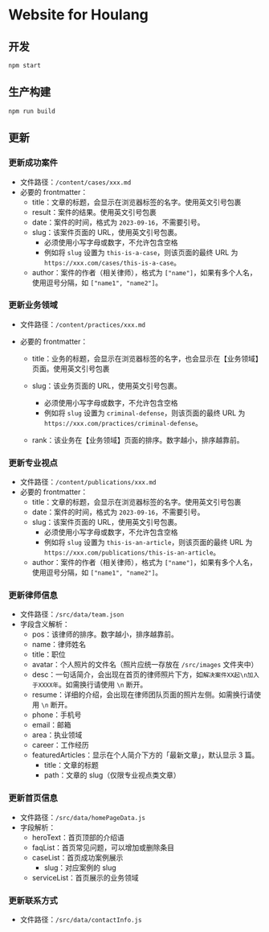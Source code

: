 # Website for Houlang

## 开发

```shell
npm start
```

## 生产构建

```shell
npm run build
```

## 更新

### 更新成功案件

- 文件路径：`/content/cases/xxx.md`
- 必要的 frontmatter：
    - title：文章的标题，会显示在浏览器标签的名字。使用英文引号包裹
    - result：案件的结果。使用英文引号包裹
    - date：案件的时间，格式为 `2023-09-16`，不需要引号。
    - slug：该案件页面的 URL，使用英文引号包裹。
        - 必须使用小写字母或数字，不允许包含空格
        - 例如将 `slug` 设置为 `this-is-a-case`，则该页面的最终 URL 为 `https://xxx.com/cases/this-is-a-case`。
    - author：案件的作者（相关律师），格式为 `["name"]`，如果有多个人名，使用逗号分隔，如 `["name1", "name2"]`。

### 更新业务领域

- 文件路径：`/content/practices/xxx.md`

- 必要的 frontmatter：

  - title：业务的标题，会显示在浏览器标签的名字，也会显示在【业务领域】页面。使用英文引号包裹
  - slug：该业务页面的 URL，使用英文引号包裹。
    - 必须使用小写字母或数字，不允许包含空格
    - 例如将 `slug` 设置为 `criminal-defense`，则该页面的最终 URL 为 `https://xxx.com/practices/criminal-defense`。

  - rank：该业务在【业务领域】页面的排序。数字越小，排序越靠前。

### 更新专业视点

- 文件路径：`/content/publications/xxx.md`
- 必要的 frontmatter：
  - title：文章的标题，会显示在浏览器标签的名字。使用英文引号包裹
  - date：案件的时间，格式为 `2023-09-16`，不需要引号。
  - slug：该案件页面的 URL，使用英文引号包裹。
    - 必须使用小写字母或数字，不允许包含空格
    - 例如将 `slug` 设置为 `this-is-an-article`，则该页面的最终 URL 为 `https://xxx.com/publications/this-is-an-article`。
  - author：案件的作者（相关律师），格式为 `["name"]`，如果有多个人名，使用逗号分隔，如 `["name1", "name2"]`。



### 更新律师信息

- 文件路径：`/src/data/team.json`
- 字段含义解析：
  - pos：该律师的排序。数字越小，排序越靠前。
  - name：律师姓名
  - title：职位
  - avatar：个人照片的文件名（照片应统一存放在 `/src/images` 文件夹中）
  - desc：一句话简介，会出现在首页的律师照片下方，如`解决案件XX起\n加入于XXXX年`。如需换行请使用 `\n` 断开。
  - resume：详细的介绍，会出现在律师团队页面的照片左侧。如需换行请使用 `\n` 断开。
  - phone：手机号
  - email：邮箱
  - area：执业领域
  - career：工作经历
  - featuredArticles：显示在个人简介下方的「最新文章」，默认显示 3 篇。
    - title：文章的标题
    - path：文章的 slug（仅限专业视点类文章）

### 更新首页信息

- 文件路径：`/src/data/homePageData.js`
- 字段解析：
  - heroText：首页顶部的介绍语
  - faqList：首页常见问题，可以增加或删除条目
  - caseList：首页成功案例展示
    - slug：对应案例的 slug
  - serviceList：首页展示的业务领域

### 更新联系方式

- 文件路径：`/src/data/contactInfo.js`





